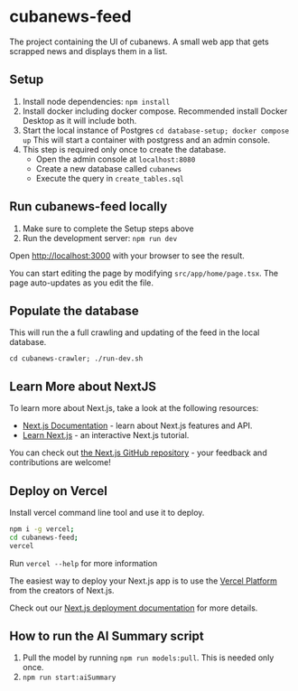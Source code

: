 # cubanews-feed

The project containing the UI of cubanews. A small web app that gets scrapped news and displays them in a list.

## Setup

1. Install node dependencies: `npm install`
2. Install docker including docker compose. Recommended install Docker Desktop as it will include both.
3. Start the local instance of Postgres `cd database-setup; docker compose up`
   This will start a container with postgress and an admin console.
4. This step is required only once to create the database.
   - Open the admin console at `localhost:8080`
   - Create a new database called `cubanews`
   - Execute the query in `create_tables.sql`

## Run cubanews-feed locally

1. Make sure to complete the Setup steps above
2. Run the development server: `npm run dev`

Open [http://localhost:3000](http://localhost:3000) with your browser to see the result.

You can start editing the page by modifying `src/app/home/page.tsx`. The page auto-updates as you edit the file.

## Populate the database

This will run the a full crawling and updating of the feed in the local database.

`cd cubanews-crawler; ./run-dev.sh`

## Learn More about NextJS

To learn more about Next.js, take a look at the following resources:

- [Next.js Documentation](https://nextjs.org/docs) - learn about Next.js features and API.
- [Learn Next.js](https://nextjs.org/learn) - an interactive Next.js tutorial.

You can check out [the Next.js GitHub repository](https://github.com/vercel/next.js/) - your feedback and contributions are welcome!

## Deploy on Vercel

Install vercel command line tool and use it to deploy.

```bash
npm i -g vercel;
cd cubanews-feed;
vercel
```

Run `vercel --help` for more information

The easiest way to deploy your Next.js app is to use the [Vercel Platform](https://vercel.com/new?utm_medium=default-template&filter=next.js&utm_source=create-next-app&utm_campaign=create-next-app-readme) from the creators of Next.js.

Check out our [Next.js deployment documentation](https://nextjs.org/docs/deployment) for more details.

## How to run the AI Summary script

1. Pull the model by running `npm run models:pull`. This is needed only once.
2. `npm run start:aiSummary`
